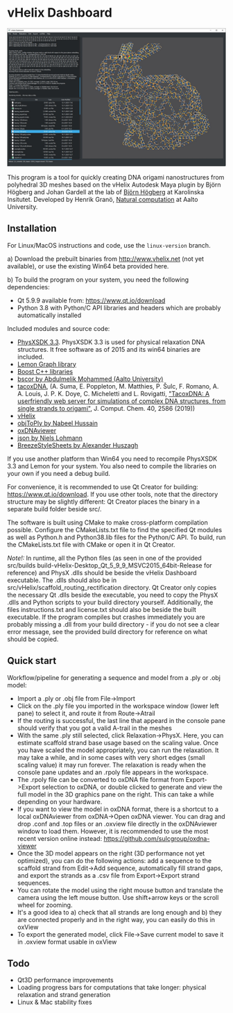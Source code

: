 # vHelix Dashboard

![Dashboard view](doc/dashboard.jpg)

This program is a tool for quickly creating DNA origami nanostructures from polyhedral 3D meshes based on the vHelix Autodesk Maya plugin by Björn Högberg and Johan Gardell at the lab of [Björn Högberg](http://www.hogberglab.net/) at Karolinska Insitutet.
Developed by Henrik Granö, [Natural computation](https://research.cs.aalto.fi/nc/) at Aalto University.

## Installation

For Linux/MacOS instructions and code, use the `linux-version` branch.

a) Download the prebuilt binaries from http://www.vhelix.net (not yet available), or use the existing Win64 beta provided here.

b) To build the program on your system, you need the following dependencies:

- Qt 5.9.9 available from: https://www.qt.io/download
- Python 3.8 with Python/C API libraries and headers which are probably automatically installed

Included modules and source code:
- [PhysXSDK 3.3](https://github.com/yangzhengxing/PhysX-3.3). PhysXSDK 3.3 is used for physical relaxation DNA structures. It free software as of 2015 and its win64 binaries are included.
- [Lemon Graph library](https://lemon.cs.elte.hu/trac/lemon)
- [Boost C++ libraries](https://www.boost.org/)
- [bscor by Abdulmelik Mohammed (Aalto University)](https://github.com/mohamma1/bscor)
- [tacoxDNA](https://github.com/lorenzo-rovigatti/tacoxDNA),  (A. Suma, E. Poppleton, M. Matthies, P. Šulc, F. Romano, A. A. Louis, J. P. K. Doye, C. Micheletti and L. Rovigatti, ["TacoxDNA: A userfriendly web server for simulations of complex DNA structures, from single strands to origami"](https://doi.org/10.1002/jcc.26029), J. Comput. Chem. 40, 2586 (2019))
- [vHelix](http://www.vhelix.net)
- [objToPly by Nabeel Hussain](https://github.com/nabeel3133/file-converter-.obj-to-.ply)
- [oxDNAviewer](https://github.com/sulcgroup/oxdna-viewer)
- [json by Niels Lohmann](https://github.com/nlohmann/json)
- [BreezeStyleSheets by Alexander Huszagh](https://github.com/Alexhuszagh/BreezeStyleSheets)

If you use another platform than Win64 you need to recompile PhysXSDK 3.3 and Lemon for your system. You also need to compile the libraries on your own if you need a debug build.

For convenience, it is recommended to use Qt Creator for building: https://www.qt.io/download. If you use other tools, note that the directory structure may be slightly different: Qt Creator places the binary in a separate build folder beside src/.

The software is built using CMake to make cross-platform compilation possible. Configure the CMakeLists.txt file to find the specified Qt modules as well as Python.h and Python38.lib files for the Python/C API. To build, run the CMakeLists.txt file with CMake or open it in Qt Creator.

*Note!:* In runtime, all the Python files (as seen in one of the provided src/builds build-vHelix-Desktop_Qt_5_9_9_MSVC2015_64bit-Release for reference) and PhysX .dlls should be beside the vHelix Dashboard executable. The .dlls should also be in src/vHelix/scaffold_routing_rectification directory. 
Qt Creator only copies the necessary Qt .dlls beside the executable, you need to copy the PhysX .dlls and Python scripts to your build directory yourself. Additionally, the files instructions.txt and license.txt should also be beside the built executable. If the program compiles but crashes immediately you are probably missing a .dll from your build directory - if you do not see
 a clear error message, see the provided build directory for reference on what should be copied.

## Quick start

Workflow/pipeline for generating a sequence and model from a .ply or .obj model:

- Import a .ply or .obj file from File->Import
- Click on the .ply file you imported in the workspace window (lower left pane) to select it, and route it from Route->Atrail
- If the routing is successful, the last line that appeard in the console pane should verify that you got a valid A-trail in the meshes
- With the same .ply still selected, click Relaxation->PhysX. Here, you can estimate scaffold strand base usage based on the scaling value. Once you have scaled the model appropriately, you can run the relaxation. It may take a while, and in some cases with very short edges (small scaling value) it may run forever. The relaxation is ready when the console pane updates and an .rpoly file appears in the workspace.
- The .rpoly file can be converted to oxDNA file format from Export->Export selection to oxDNA, or double clicked to generate and view the full model in the 3D graphics pane on the right. This can take a while depending on your hardware.
- If you want to view the model in oxDNA format, there is a shortcut to a local oxDNAviewer from oxDNA->Open oxDNA viewer. You can drag and drop .conf and .top files or an .oxview file directly in the oxDNAviewer window to load them. However, it is recommended to use the most recent version online instead: https://github.com/sulcgroup/oxdna-viewer
- Once the 3D model appears on the right (3D performance not yet optimized), you can do the following actions: add a sequence to the scaffold strand from Edit->Add sequence, automatically fill strand gaps, and export the strands as a .csv file from Export->Export strand sequences.
- You can rotate the model using the right mouse button and translate the camera using the left mouse button. Use shift+arrow keys or the scroll wheel for zooming.
- It's a good idea to a) check that all strands are long enough and b) they are connected properly and in the right way, you can easily do this in oxView
- To export the generated model, click File->Save current model to save it in .oxview format usable in oxView

## Todo

- Qt3D performance improvements
- Loading progress bars for computations that take longer: physical relaxation and strand generation
- Linux & Mac stability fixes